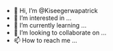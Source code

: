 - 👋 Hi, I’m @Kiseegerwapatrick
- 👀 I’m interested in ...
- 🌱 I’m currently learning ...
- 💞️ I’m looking to collaborate on ...
- 📫 How to reach me ...

<!---
Kiseegerwapatrick/Kiseegerwapatrick is a ✨ special ✨ repository because its `README.md` (this file) appears on your GitHub profile.
You can click the Preview link to take a look at your changes.
--->

